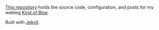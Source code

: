 [This repository](http://github.com/billturner/kindofblue.com) holds the source code, configuration, and posts for my weblog [Kind of Blue](https://kindofblue.com/).

Built with [Jekyll](https://jekyllrb.com/).
